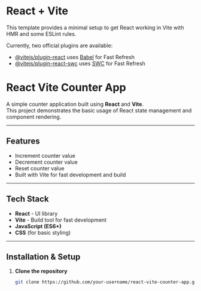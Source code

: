 # React + Vite

This template provides a minimal setup to get React working in Vite with HMR and some ESLint rules.

Currently, two official plugins are available:

- [@vitejs/plugin-react](https://github.com/vitejs/vite-plugin-react/blob/main/packages/plugin-react/README.md) uses [Babel](https://babeljs.io/) for Fast Refresh
- [@vitejs/plugin-react-swc](https://github.com/vitejs/vite-plugin-react-swc) uses [SWC](https://swc.rs/) for Fast Refresh
# React Vite Counter App

A simple counter application built using **React** and **Vite**.  
This project demonstrates the basic usage of React state management and component rendering.

---

## Features
- Increment counter value
- Decrement counter value
- Reset counter value
- Built with Vite for fast development and build

---

## Tech Stack
- **React** - UI library
- **Vite** - Build tool for fast development
- **JavaScript (ES6+)**
- **CSS** (for basic styling)

---

## Installation & Setup

1. **Clone the repository**
   ```bash
   git clone https://github.com/your-username/react-vite-counter-app.git
